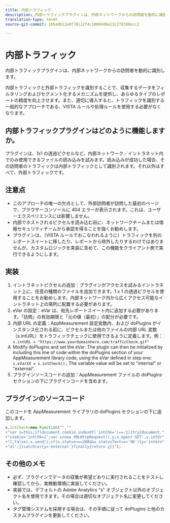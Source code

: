 ```yaml
---
title: 内部トラフィック
description: 内部トラフィックプラグインは、内部ネットワークからの訪問者を動的に識別します。
translation-type: tm+mt
source-git-commit: 16ba0b12e0f70112f4c10804d0a13c278388ecc2

---
```



# 内部トラフィック

内部トラフィックプラグインは、内部ネットワークからの訪問者を動的に識別します。

内部トラフィックと外部トラフィックを識別することで、収集するデータをフィルタリングおよびセグメント化するメカニズムを提供し、あらゆるタイプのレポートの精度を向上させます。また、適切に導入すると、トラフィックを識別する一般的なアプローチである、VISTA ルールや処理ルールを使用する必要がなくなります。

## 内部トラフィックプラグインはどのように機能しますか。

プラグインは、1x1 の透過ピクセルなど、内部ネットワーク／イントラネット内でのみ使用できるファイルの読み込みを試みます。読み込みが成功した場合、その訪問者のトラフィックは内部トラフィックとして識別されます。それ以外はすべて、外部トラフィックです。

## 注意点

* このアプローチの唯一の欠点として、外部訪問者が訪問した最初のページで、ブラウザーコンソールに 404 エラーが表示されます。これは、ユーザーエクスペリエンスには影響しません。
* 内部でホストされるピクセルを読み込む前に、ネットワークチームまたは情報セキュリティチームから承認を得ることを強くお勧めします。
* プラグインは、（VISTA ルールでおこなわれるように）トラフィックを別のレポートスイートに移したり、レポートから除外したりするわけではありませんが、カスタムロジックを実装に含めて、この機能をクライアント側で実行できるようにします。

## 実装

1. イントラネットピクセルの追加：プラグインがアクセスを試みるイントラネット上に、任意の種類のファイルを追加できます。1 x 1 の透過ピクセルを使用することをお勧めします。内部ネットワーク内から広くアクセス可能なイントラネット上の場所に配置する必要があります。
1. eVar の設定：eVar は、宛先レポートスイート内に追加する必要があります。「訪問」の有効期限と「元の値（最初）」の配分が必要です。
1. 内部 URL の定義：AppMeasurement 設定変数内、および doPlugins がインスタンス化される前に、ピクセルまたは他のファイルの内部 URL 変数（s.intURL）をトラフィックチェックに使用できるように定義します。例：`s.intURL = "https://www.yourdomainhere.com/trafficCheck.gif"`
1. Modify doPlugins and set the eVar: The plugin can then be initialized by including this line of code within the doPlugins section of your AppMeasurement library code, using the eVar defined in step one: `s.eVarXX = s.intCheck();`
The variable value will be set to "internal" or "external".
1. プラグインソースコードの追加：AppMeasurement ファイルの doPlugins セクションの下にプラグインコードを含めます。

## プラグインのソースコード

このコードを AppMeasurement ライブラリの doPlugins セクションの下に追加します。

```JavaScript
s.intCheck=new Function("",""
+"var s=this;if(document.cookie.indexOf('intChk=')==-1){try{document."
+"cookie='intChk=1';var x=new XMLHttpRequest(),y;x.open('GET',s.intUr"
+"l,false);x.send();if(x.status===200&&x.statusText==='OK'){y='intern"
+"al';}}catch(e){y='external'}finally{return y}}");
```

## その他のメモ

* 必ず、プラグインでデータの収集が希望どおりに実行されることをテストし確認してから、実稼動環境に実装してください。
* 実装では、デフォルトの Adobe Analytics "s" オブジェクト以外のオブジェクト名を使用できます。その場合は適切なオブジェクト名に変更してください。
* タグ管理システムを採用する場合は、その手順に従って doPlugins と他のカスタムプラグインを更新してください。

